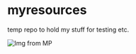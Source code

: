 # myresources
temp repo to hold my stuff for testing etc.


![Img from MP](https://ms-devlabs.gallerycdn.vsassets.io/extensions/ms-devlabs/foldermanagement/1.3.5/1482287558951/images/image1.png)



